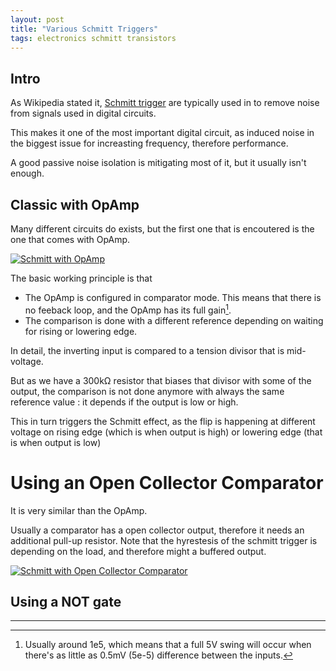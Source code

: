 ```yaml
---
layout: post
title: "Various Schmitt Triggers"
tags: electronics schmitt transistors
---
```


## Intro

As Wikipedia stated it, [Schmitt
trigger](https://en.wikipedia.org/wiki/Schmitt_trigger) are typically used in
to remove noise from signals used in digital circuits.

This makes it one of the most important digital circuit, as induced noise in
the biggest issue for increasting frequency, therefore performance.

A good passive noise isolation is mitigating most of it, but it usually isn't enough.

## Classic with OpAmp

Many different circuits do exists, but the first one that is encoutered
is the one that comes with OpAmp.

[
![Schmitt with OpAmp](../../../assets/images/circuit-20220605-1810.svg)
](
https://www.falstad.com/circuit/circuitjs.html?ctz=CQAgjCAMB0l3BWcMBMcUHYMGZIA4UA2ATmIxAUgoqoQFMBaMMAKACcQAWPKlPPLjxDZCAqmHjwWAd0G9OVbr35R2ckHwEJiKDSqq5JMijr1bTKFJ1Wztuy9cJWNzyCwDm6kQKXC81qjdZXzQfbHt8VQA3LnCNSOwReLFwLjhUwKhoBBYAJWEk0LNkqFSFDWyKpEDslm9YiLDdME4A1Q4QlWx-YvFJODy-a01hBHt9UvLq0pgcgEN1BxN7Zy1SiX6QBhhE7E4UHRRmbgROYi5YJyxODEJmf1Pm-rrRZZdrO3BbmbUna1xHM56n0Bp4-sJXuDum03GAnCBwUsoZBhiAACZ0ABmcwArgAbAAuDDxdDRGRmsFYAHsQOdCG0FMQBBIEdAGbThOBsOtudgWEA
)

The basic working principle is that

* The OpAmp is configured in comparator mode. This means that there is no
  feeback loop, and the OpAmp has its full gain[^1].
* The comparison is done with a different reference depending on waiting
  for rising or lowering edge.

[^1]: Usually around 1e5, which means that a full 5V swing will occur when there's as little as 0.5mV (5e-5) difference between the inputs.

In detail, the inverting input is compared to a tension divisor that is
mid-voltage.

But as we have a 300kΩ resistor that biases that divisor with some of the
output, the comparison is not done anymore with always the same reference
value : it depends if the output is low or high.

This in turn triggers the Schmitt effect, as the flip is happening at
different voltage on rising edge (which is when output is high) or
lowering edge (that is when output is low)

# Using an Open Collector Comparator

It is very similar than the OpAmp.

Usually a comparator has a open collector output, therefore it needs an
additional pull-up resistor. Note that the hyrestesis of the schmitt
trigger is depending on the load, and therefore might a buffered output.

[
![Schmitt with Open Collector Comparator](../../../assets/images/circuit-20220605-1810.svg)
](https://www.falstad.com/circuit/circuitjs.html?ctz=CQAgjCAMB0l3BWcMBMcUHYMGZIA4UA2ATmIxAUgoqoQFMBaMMAKACcQAWPKlPPLjxDZCAqmHjwWAd0G9OVbr35R2ckHwEJiKDSqq5JMijr1bTKFJ1Wztuy9cJWNzyCwDm6kQKXC81qjdZXzQfbHt8VQA3LnCNSOwReLFwLjhUwKhoBBYAJWEk0LNkqFSFDWyKpEDslm9YiLDdME4A1Q4QlWx-YvFJODy-a01hBHt9UvLq0pgc+qdh51EBBxm1BeFIR2d6voHPDfmdnsCWMCcQDdXDrY0QABM6ADMAQwBXABsAFwYPunuMjNYKwFBAQs47C5rBA8AAdADOYAQCKYyMR-UgCOwsEgIk4xG6GEskDInEIKJgYEshAQCBwkDGCEIGAUKAREkkUARaHZGM5YARbg4kNWkJabQ5bnyYtaFEI4llmSmMyyOQA9iBiJc2gpiAIJJdoDrNcJwLpxLpsCwgA)


## Using a NOT gate






---

